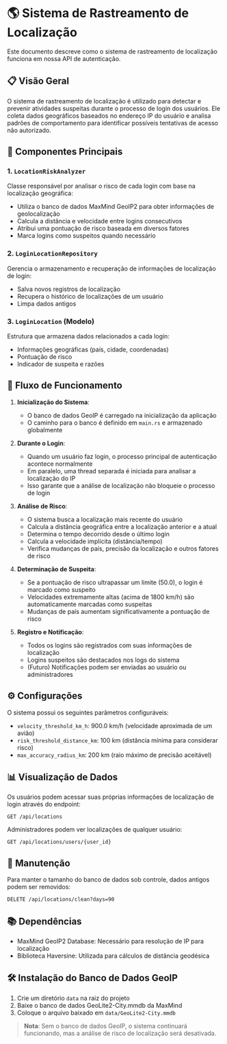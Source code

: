 # 🌎 Sistema de Rastreamento de Localização

Este documento descreve como o sistema de rastreamento de localização funciona em nossa API de autenticação.

## 📋 Visão Geral

O sistema de rastreamento de localização é utilizado para detectar e prevenir atividades suspeitas durante o processo de login dos usuários. Ele coleta dados geográficos baseados no endereço IP do usuário e analisa padrões de comportamento para identificar possíveis tentativas de acesso não autorizado.

## 🧩 Componentes Principais

### 1. `LocationRiskAnalyzer`

Classe responsável por analisar o risco de cada login com base na localização geográfica:

- Utiliza o banco de dados MaxMind GeoIP2 para obter informações de geolocalização
- Calcula a distância e velocidade entre logins consecutivos
- Atribui uma pontuação de risco baseada em diversos fatores
- Marca logins como suspeitos quando necessário

### 2. `LoginLocationRepository`

Gerencia o armazenamento e recuperação de informações de localização de login:

- Salva novos registros de localização
- Recupera o histórico de localizações de um usuário
- Limpa dados antigos

### 3. `LoginLocation` (Modelo)

Estrutura que armazena dados relacionados a cada login:

- Informações geográficas (país, cidade, coordenadas)
- Pontuação de risco
- Indicador de suspeita e razões

## 🔄 Fluxo de Funcionamento

1. **Inicialização do Sistema**:
   - O banco de dados GeoIP é carregado na inicialização da aplicação
   - O caminho para o banco é definido em `main.rs` e armazenado globalmente

2. **Durante o Login**:
   - Quando um usuário faz login, o processo principal de autenticação acontece normalmente
   - Em paralelo, uma thread separada é iniciada para analisar a localização do IP
   - Isso garante que a análise de localização não bloqueie o processo de login

3. **Análise de Risco**:
   - O sistema busca a localização mais recente do usuário
   - Calcula a distância geográfica entre a localização anterior e a atual
   - Determina o tempo decorrido desde o último login
   - Calcula a velocidade implícita (distância/tempo)
   - Verifica mudanças de país, precisão da localização e outros fatores de risco

4. **Determinação de Suspeita**:
   - Se a pontuação de risco ultrapassar um limite (50.0), o login é marcado como suspeito
   - Velocidades extremamente altas (acima de 1800 km/h) são automaticamente marcadas como suspeitas
   - Mudanças de país aumentam significativamente a pontuação de risco

5. **Registro e Notificação**:
   - Todos os logins são registrados com suas informações de localização
   - Logins suspeitos são destacados nos logs do sistema
   - (Futuro) Notificações podem ser enviadas ao usuário ou administradores

## ⚙️ Configurações

O sistema possui os seguintes parâmetros configuráveis:

- `velocity_threshold_km_h`: 900.0 km/h (velocidade aproximada de um avião)
- `risk_threshold_distance_km`: 100 km (distância mínima para considerar risco)
- `max_accuracy_radius_km`: 200 km (raio máximo de precisão aceitável)

## 📊 Visualização de Dados

Os usuários podem acessar suas próprias informações de localização de login através do endpoint:
```
GET /api/locations
```

Administradores podem ver localizações de qualquer usuário:
```
GET /api/locations/users/{user_id}
```

## 🧹 Manutenção

Para manter o tamanho do banco de dados sob controle, dados antigos podem ser removidos:
```
DELETE /api/locations/clean?days=90
```

## 📚 Dependências

- MaxMind GeoIP2 Database: Necessário para resolução de IP para localização
- Biblioteca Haversine: Utilizada para cálculos de distância geodésica

## 🛠️ Instalação do Banco de Dados GeoIP

1. Crie um diretório `data` na raiz do projeto
2. Baixe o banco de dados GeoLite2-City.mmdb da MaxMind
3. Coloque o arquivo baixado em `data/GeoLite2-City.mmdb`

> **Nota**: Sem o banco de dados GeoIP, o sistema continuará funcionando, mas a análise de risco de localização será desativada. 